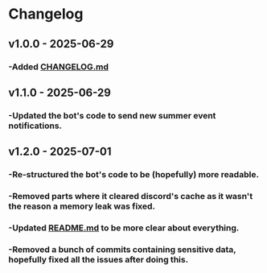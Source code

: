 # Changelog

## v1.0.0 - 2025-06-29
### -Added [CHANGELOG.md](CHANGELOG.md)

## v1.1.0 - 2025-06-29
### -Updated the bot's code to send new summer event notifications.

## v1.2.0 - 2025-07-01
### -Re-structured the bot's code to be (hopefully) more readable.
### -Removed parts where it cleared discord's cache as it wasn't the reason a memory leak was fixed.
### -Updated [README.md](README.md) to be more clear about everything.
### -Removed a bunch of commits containing sensitive data, hopefully fixed all the issues after doing this.
